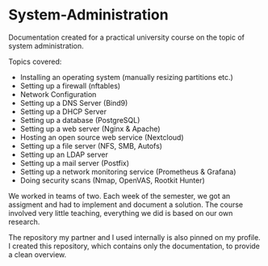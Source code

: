 # System-Administration
Documentation created for a practical university course on the topic of system administration.

Topics covered:
* Installing an operating system (manually resizing partitions etc.)
* Setting up a firewall (nftables)
* Network Configuration
* Setting up a DNS Server (Bind9)
* Setting up a DHCP Server
* Setting up a database (PostgreSQL)
* Setting up a web server (Nginx & Apache)
* Hosting an open source web service (Nextcloud)
* Setting up a file server (NFS, SMB, Autofs)
* Setting up an LDAP server 
* Setting up a mail server (Postfix)
* Setting up a network monitoring service (Prometheus & Grafana)
* Doing security scans (Nmap, OpenVAS, Rootkit Hunter)

We worked in teams of two. Each week of the semester, we got an assigment and had to implement and document a solution. The course involved very little teaching, everything we did is based on our own research. 

The repository my partner and I used internally is also pinned on my profile. I created this repository, which contains only the documentation, to provide a clean overview.
